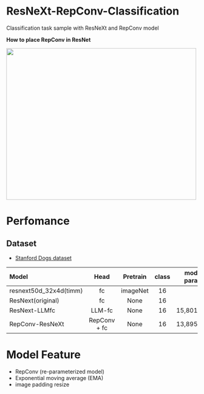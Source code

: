# ResNeXt-RepConv-Classification
Classification task sample with ResNeXt and RepConv model 


<b>How to place RepConv in ResNet</b>

<img src="https://github.com/madara-tribe/onnxed-RepConv-ResNeXt/assets/48679574/c624c06c-5e2b-42a6-8515-a8f4a4f8eac8" width="500px" height="400px"/>

# Perfomance

## Dataset
- [Stanford Dogs dataset](http://vision.stanford.edu/aditya86/ImageNetDogs/)


| Model | Head | Pretrain | class | model param | accuracy |
| :---         |     :---:      |     :---:      |     :---:      |     :---:      |         ---: |
| resnext50d_32x4d(timm) | fc | imageNet |16| | %|
| ResNext(original) | fc | None|16| | %|
| ResNext-LLMfc | LLM-fc | None|16|15,801,584| %|
| RepConv-ResNeXt | RepConv + fc | None |16|13,895,408|78.55 %|

# Model Feature
- RepConv (re-parameterized model)
- Exponential moving average (EMA)
- image padding resize
